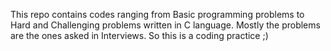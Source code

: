 This repo contains codes ranging from Basic programming problems to Hard and Challenging problems
written in C language. Mostly the problems are the ones asked in Interviews. So this is a
coding practice ;)
